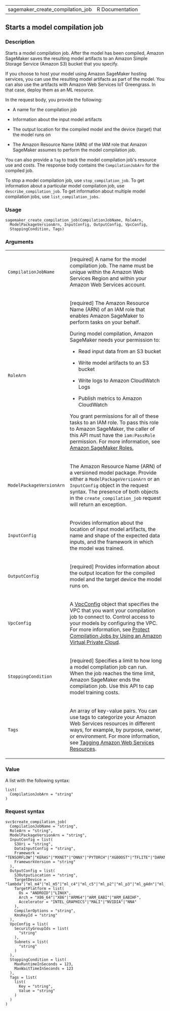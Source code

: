 <table style="width: 100%;">
<tbody>
<tr class="odd">
<td>sagemaker_create_compilation_job</td>
<td style="text-align: right;">R Documentation</td>
</tr>
</tbody>
</table>

## Starts a model compilation job

### Description

Starts a model compilation job. After the model has been compiled,
Amazon SageMaker saves the resulting model artifacts to an Amazon Simple
Storage Service (Amazon S3) bucket that you specify.

If you choose to host your model using Amazon SageMaker hosting
services, you can use the resulting model artifacts as part of the
model. You can also use the artifacts with Amazon Web Services IoT
Greengrass. In that case, deploy them as an ML resource.

In the request body, you provide the following:

-   A name for the compilation job

-   Information about the input model artifacts

-   The output location for the compiled model and the device (target)
    that the model runs on

-   The Amazon Resource Name (ARN) of the IAM role that Amazon SageMaker
    assumes to perform the model compilation job.

You can also provide a `Tag` to track the model compilation job's
resource use and costs. The response body contains the
`CompilationJobArn` for the compiled job.

To stop a model compilation job, use `stop_compilation_job`. To get
information about a particular model compilation job, use
`describe_compilation_job`. To get information about multiple model
compilation jobs, use `list_compilation_jobs`.

### Usage

    sagemaker_create_compilation_job(CompilationJobName, RoleArn,
      ModelPackageVersionArn, InputConfig, OutputConfig, VpcConfig,
      StoppingCondition, Tags)

### Arguments

<table>
<colgroup>
<col style="width: 35%" />
<col style="width: 65%" />
</colgroup>
<tbody>
<tr class="odd">
<td><code
id="sagemaker_create_compilation_job_:_CompilationJobName">CompilationJobName</code></td>
<td><p>[required] A name for the model compilation job. The name must be
unique within the Amazon Web Services Region and within your Amazon Web
Services account.</p></td>
</tr>
<tr class="even">
<td><code
id="sagemaker_create_compilation_job_:_RoleArn">RoleArn</code></td>
<td><p>[required] The Amazon Resource Name (ARN) of an IAM role that
enables Amazon SageMaker to perform tasks on your behalf.</p>
<p>During model compilation, Amazon SageMaker needs your permission
to:</p>
<ul>
<li><p>Read input data from an S3 bucket</p></li>
<li><p>Write model artifacts to an S3 bucket</p></li>
<li><p>Write logs to Amazon CloudWatch Logs</p></li>
<li><p>Publish metrics to Amazon CloudWatch</p></li>
</ul>
<p>You grant permissions for all of these tasks to an IAM role. To pass
this role to Amazon SageMaker, the caller of this API must have the
<code>iam:PassRole</code> permission. For more information, see <a
href="https://docs.aws.amazon.com/sagemaker/latest/dg/sagemaker-roles.html">Amazon
SageMaker Roles.</a></p></td>
</tr>
<tr class="odd">
<td><code
id="sagemaker_create_compilation_job_:_ModelPackageVersionArn">ModelPackageVersionArn</code></td>
<td><p>The Amazon Resource Name (ARN) of a versioned model package.
Provide either a <code>ModelPackageVersionArn</code> or an
<code>InputConfig</code> object in the request syntax. The presence of
both objects in the <code>create_compilation_job</code> request will
return an exception.</p></td>
</tr>
<tr class="even">
<td><code
id="sagemaker_create_compilation_job_:_InputConfig">InputConfig</code></td>
<td><p>Provides information about the location of input model artifacts,
the name and shape of the expected data inputs, and the framework in
which the model was trained.</p></td>
</tr>
<tr class="odd">
<td><code
id="sagemaker_create_compilation_job_:_OutputConfig">OutputConfig</code></td>
<td><p>[required] Provides information about the output location for the
compiled model and the target device the model runs on.</p></td>
</tr>
<tr class="even">
<td><code
id="sagemaker_create_compilation_job_:_VpcConfig">VpcConfig</code></td>
<td><p>A <a
href="https://docs.aws.amazon.com/sagemaker/latest/APIReference/API_VpcConfig.html">VpcConfig</a>
object that specifies the VPC that you want your compilation job to
connect to. Control access to your models by configuring the VPC. For
more information, see <a
href="https://docs.aws.amazon.com/sagemaker/latest/dg/neo-vpc.html">Protect
Compilation Jobs by Using an Amazon Virtual Private Cloud</a>.</p></td>
</tr>
<tr class="odd">
<td><code
id="sagemaker_create_compilation_job_:_StoppingCondition">StoppingCondition</code></td>
<td><p>[required] Specifies a limit to how long a model compilation job
can run. When the job reaches the time limit, Amazon SageMaker ends the
compilation job. Use this API to cap model training costs.</p></td>
</tr>
<tr class="even">
<td><code id="sagemaker_create_compilation_job_:_Tags">Tags</code></td>
<td><p>An array of key-value pairs. You can use tags to categorize your
Amazon Web Services resources in different ways, for example, by
purpose, owner, or environment. For more information, see <a
href="https://docs.aws.amazon.com/tag-editor/latest/userguide/tagging.html">Tagging
Amazon Web Services Resources</a>.</p></td>
</tr>
</tbody>
</table>

### Value

A list with the following syntax:

    list(
      CompilationJobArn = "string"
    )

### Request syntax

    svc$create_compilation_job(
      CompilationJobName = "string",
      RoleArn = "string",
      ModelPackageVersionArn = "string",
      InputConfig = list(
        S3Uri = "string",
        DataInputConfig = "string",
        Framework = "TENSORFLOW"|"KERAS"|"MXNET"|"ONNX"|"PYTORCH"|"XGBOOST"|"TFLITE"|"DARKNET"|"SKLEARN",
        FrameworkVersion = "string"
      ),
      OutputConfig = list(
        S3OutputLocation = "string",
        TargetDevice = "lambda"|"ml_m4"|"ml_m5"|"ml_c4"|"ml_c5"|"ml_p2"|"ml_p3"|"ml_g4dn"|"ml_inf1"|"ml_eia2"|"jetson_tx1"|"jetson_tx2"|"jetson_nano"|"jetson_xavier"|"rasp3b"|"imx8qm"|"deeplens"|"rk3399"|"rk3288"|"aisage"|"sbe_c"|"qcs605"|"qcs603"|"sitara_am57x"|"amba_cv2"|"amba_cv22"|"amba_cv25"|"x86_win32"|"x86_win64"|"coreml"|"jacinto_tda4vm"|"imx8mplus",
        TargetPlatform = list(
          Os = "ANDROID"|"LINUX",
          Arch = "X86_64"|"X86"|"ARM64"|"ARM_EABI"|"ARM_EABIHF",
          Accelerator = "INTEL_GRAPHICS"|"MALI"|"NVIDIA"|"NNA"
        ),
        CompilerOptions = "string",
        KmsKeyId = "string"
      ),
      VpcConfig = list(
        SecurityGroupIds = list(
          "string"
        ),
        Subnets = list(
          "string"
        )
      ),
      StoppingCondition = list(
        MaxRuntimeInSeconds = 123,
        MaxWaitTimeInSeconds = 123
      ),
      Tags = list(
        list(
          Key = "string",
          Value = "string"
        )
      )
    )
